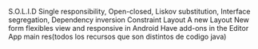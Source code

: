 S.O.L.I.D
  Single responsibility,
  Open-closed,
  Liskov substitution,
  Interface segregation,
  Dependency inversion
Constraint Layout
  A new Layout
  New form flexibles view and responsive in Android
  Have add-ons in the Editor
App
    main
      res(todos los recursos que son distintos de codigo java)
